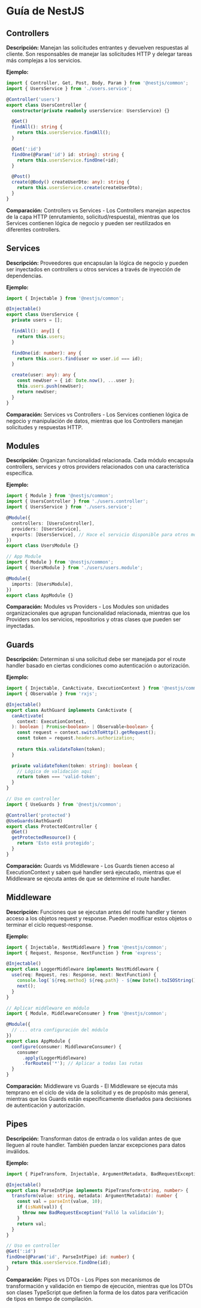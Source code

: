 # Guía de NestJS

## Controllers
**Descripción:** Manejan las solicitudes entrantes y devuelven respuestas al cliente. Son responsables de manejar las solicitudes HTTP y delegar tareas más complejas a los servicios.

**Ejemplo:**
```typescript
import { Controller, Get, Post, Body, Param } from '@nestjs/common';
import { UsersService } from './users.service';

@Controller('users')
export class UsersController {
  constructor(private readonly usersService: UsersService) {}

  @Get()
  findAll(): string {
    return this.usersService.findAll();
  }

  @Get(':id')
  findOne(@Param('id') id: string): string {
    return this.usersService.findOne(+id);
  }

  @Post()
  create(@Body() createUserDto: any): string {
    return this.usersService.create(createUserDto);
  }
}
```

**Comparación:** Controllers vs Services - Los Controllers manejan aspectos de la capa HTTP (enrutamiento, solicitud/respuesta), mientras que los Services contienen lógica de negocio y pueden ser reutilizados en diferentes controllers.

## Services
**Descripción:** Proveedores que encapsulan la lógica de negocio y pueden ser inyectados en controllers u otros services a través de inyección de dependencias.

**Ejemplo:**
```typescript
import { Injectable } from '@nestjs/common';

@Injectable()
export class UsersService {
  private users = [];

  findAll(): any[] {
    return this.users;
  }

  findOne(id: number): any {
    return this.users.find(user => user.id === id);
  }

  create(user: any): any {
    const newUser = { id: Date.now(), ...user };
    this.users.push(newUser);
    return newUser;
  }
}
```

**Comparación:** Services vs Controllers - Los Services contienen lógica de negocio y manipulación de datos, mientras que los Controllers manejan solicitudes y respuestas HTTP.

## Modules
**Descripción:** Organizan funcionalidad relacionada. Cada módulo encapsula controllers, services y otros providers relacionados con una característica específica.

**Ejemplo:**
```typescript
import { Module } from '@nestjs/common';
import { UsersController } from './users.controller';
import { UsersService } from './users.service';

@Module({
  controllers: [UsersController],
  providers: [UsersService],
  exports: [UsersService], // Hace el servicio disponible para otros módulos
})
export class UsersModule {}

// App Module
import { Module } from '@nestjs/common';
import { UsersModule } from './users/users.module';

@Module({
  imports: [UsersModule],
})
export class AppModule {}
```

**Comparación:** Modules vs Providers - Los Modules son unidades organizacionales que agrupan funcionalidad relacionada, mientras que los Providers son los servicios, repositorios y otras clases que pueden ser inyectadas.

## Guards
**Descripción:** Determinan si una solicitud debe ser manejada por el route handler basado en ciertas condiciones como autenticación o autorización.

**Ejemplo:**
```typescript
import { Injectable, CanActivate, ExecutionContext } from '@nestjs/common';
import { Observable } from 'rxjs';

@Injectable()
export class AuthGuard implements CanActivate {
  canActivate(
    context: ExecutionContext,
  ): boolean | Promise<boolean> | Observable<boolean> {
    const request = context.switchToHttp().getRequest();
    const token = request.headers.authorization;
    
    return this.validateToken(token);
  }

  private validateToken(token: string): boolean {
    // Lógica de validación aquí
    return token === 'valid-token';
  }
}

// Uso en controller
import { UseGuards } from '@nestjs/common';

@Controller('protected')
@UseGuards(AuthGuard)
export class ProtectedController {
  @Get()
  getProtectedResource() {
    return 'Esto está protegido';
  }
}
```

**Comparación:** Guards vs Middleware - Los Guards tienen acceso al ExecutionContext y saben qué handler será ejecutado, mientras que el Middleware se ejecuta antes de que se determine el route handler.

## Middleware
**Descripción:** Funciones que se ejecutan antes del route handler y tienen acceso a los objetos request y response. Pueden modificar estos objetos o terminar el ciclo request-response.

**Ejemplo:**
```typescript
import { Injectable, NestMiddleware } from '@nestjs/common';
import { Request, Response, NextFunction } from 'express';

@Injectable()
export class LoggerMiddleware implements NestMiddleware {
  use(req: Request, res: Response, next: NextFunction) {
    console.log(`${req.method} ${req.path} - ${new Date().toISOString()}`);
    next();
  }
}

// Aplicar middleware en módulo
import { Module, MiddlewareConsumer } from '@nestjs/common';

@Module({
  // ... otra configuración del módulo
})
export class AppModule {
  configure(consumer: MiddlewareConsumer) {
    consumer
      .apply(LoggerMiddleware)
      .forRoutes('*'); // Aplicar a todas las rutas
  }
}
```

**Comparación:** Middleware vs Guards - El Middleware se ejecuta más temprano en el ciclo de vida de la solicitud y es de propósito más general, mientras que los Guards están específicamente diseñados para decisiones de autenticación y autorización.

## Pipes
**Descripción:** Transforman datos de entrada o los validan antes de que lleguen al route handler. También pueden lanzar excepciones para datos inválidos.

**Ejemplo:**
```typescript
import { PipeTransform, Injectable, ArgumentMetadata, BadRequestException } from '@nestjs/common';

@Injectable()
export class ParseIntPipe implements PipeTransform<string, number> {
  transform(value: string, metadata: ArgumentMetadata): number {
    const val = parseInt(value, 10);
    if (isNaN(val)) {
      throw new BadRequestException('Falló la validación');
    }
    return val;
  }
}

// Uso en controller
@Get(':id')
findOne(@Param('id', ParseIntPipe) id: number) {
  return this.usersService.findOne(id);
}
```

**Comparación:** Pipes vs DTOs - Los Pipes son mecanismos de transformación y validación en tiempo de ejecución, mientras que los DTOs son clases TypeScript que definen la forma de los datos para verificación de tipos en tiempo de compilación.
